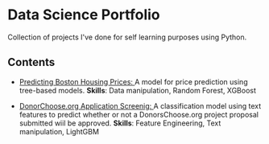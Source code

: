 # Data Science Portfolio

Collection of projects I've done for self learning purposes using Python.

## Contents

  * [Predicting Boston Housing Prices: ](https://github.com/maticortesr/data-science-portfolio/blob/master/Boston_housing/Boston_Housing.ipynb)
A model for price prediction using tree-based models. **Skills**: Data manipulation, Random Forest, XGBoost

 * [DonorChoose.org Application Screenig: ](https://github.com/maticortesr/data-science-portfolio/blob/master/DonorsChoose/donors_choose.ipynb)
 A classification model using text features to predict whether or not a DonorsChoose.org project proposal submitted wiil be approved. **Skills**: Feature Engineering, Text manipulation, LightGBM 
